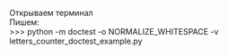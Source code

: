 Открываем терминал  
Пишем:  
\>>> python -m doctest -o NORMALIZE_WHITESPACE -v letters_counter_doctest_example.py
